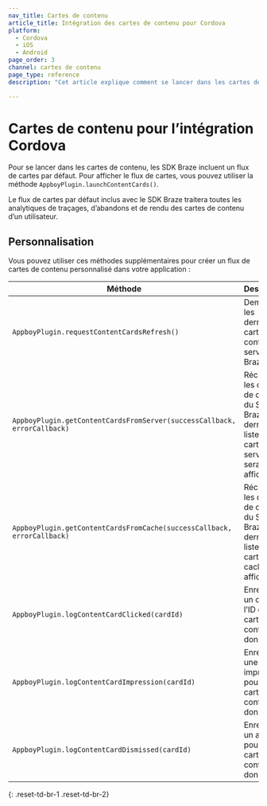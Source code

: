 ```yaml
---
nav_title: Cartes de contenu
article_title: Intégration des cartes de contenu pour Cordova
platform:
  - Cordova
  - iOS
  - Android
page_order: 3
channel: cartes de contenu
page_type: reference
description: "Cet article explique comment se lancer dans les cartes de contenu pour Cordova."

---
```


# Cartes de contenu pour l’intégration Cordova

Pour se lancer dans les cartes de contenu, les SDK Braze incluent un flux de cartes par défaut. Pour afficher le flux de cartes, vous pouvez utiliser la méthode `AppboyPlugin.launchContentCards()`.

Le flux de cartes par défaut inclus avec le SDK Braze traitera toutes les analytiques de traçages, d’abandons et de rendu des cartes de contenu d’un utilisateur.

## Personnalisation

Vous pouvez utiliser ces méthodes supplémentaires pour créer un flux de cartes de contenu personnalisé dans votre application :

|Méthode | Description |
|---|---|
|`AppboyPlugin.requestContentCardsRefresh()`|Demande les dernières cartes de contenu au serveur Braze SDK.|
|`AppboyPlugin.getContentCardsFromServer(successCallback, errorCallback)`|Récupère les cartes de contenu du SDK Braze. La dernière liste des cartes du serveur sera affichée.|
|`AppboyPlugin.getContentCardsFromCache(successCallback, errorCallback)`|Récupère les cartes de contenu du SDK Braze. La dernière liste des cartes du cache sera affichée.|
|`AppboyPlugin.logContentCardClicked(cardId)`|Enregistre un clic pour l’ID de carte de contenu donné.|
|`AppboyPlugin.logContentCardImpression(cardId)`|Enregistre une impression pour l’ID de carte de contenu donné.|
|`AppboyPlugin.logContentCardDismissed(cardId)`|Enregistre un abandon pour l’ID de carte de contenu donné.|
{: .reset-td-br-1 .reset-td-br-2}

